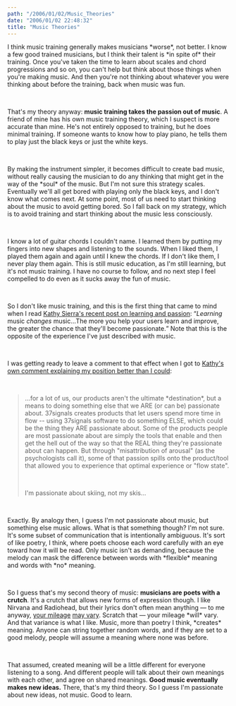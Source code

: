 ```yaml
---
path: "/2006/01/02/Music_Theories" 
date: "2006/01/02 22:48:32" 
title: "Music Theories" 
---
```

<p>I think music training generally makes musicians *worse*, not better. I know a few good trained musicians, but I think their talent is *in spite of* their training. Once you've taken the time to learn about scales and chord progressions and so on, you can't help but think about those things when you're making music. And then you're not thinking about whatever you were thinking about before the training, back when music was fun.</p><br><p>That's my theory anyway: <strong>music training takes the passion out of music</strong>. A friend of mine has his own music training theory, which I suspect is more accurate than mine. He's not entirely opposed to training, but he does minimal training. If someone wants to know how to play piano, he tells them to play just the black keys or just the white keys.</p><br><p>By making the instrument simpler, it becomes difficult to create bad music, without really causing the musician to do any thinking that might get in the way of the *soul* of the music. But I'm not sure this strategy scales. Eventually we'll all get bored with playing only the black keys, and I don't know what comes next. At some point, most of us need to start thinking about the music to avoid getting bored. So I fall back on my strategy, which is to avoid training and start thinking about the music less consciously.</p><br><p>I know a lot of guitar chords I couldn't name. I learned them by putting my fingers into new shapes and listening to the sounds. When I liked them, I played them again and again until I knew the chords. If I don't like them, I never play them again. This is still music education, as I'm still learning, but it's not music training. I have no course to follow, and no next step I feel compelled to do even as it sucks away the fun of music.</p><br><p>So I don't like music training, and this is the first thing that came to mind when I read <a href="http://headrush.typepad.com/creating_passionate_users/2005/12/the_hires_user_.html">Kathy Sierra's recent post on learning and passion</a>: <q><i>Learning</i> music <i>changes</i> music...The more you help your users learn and improve, the greater the chance that they'll become passionate.</q> Note that this is the opposite of the experience I've just described with music.</p><br><p>I was getting ready to leave a comment to that effect when I got to <a href="http://headrush.typepad.com/creating_passionate_users/2005/12/the_hires_user_.html#c12443094">Kathy's own comment explaining my position better than I could</a>:</p><br><blockquote><p>...for a lot of us, our products aren't the ultimate *destination*, but a means to doing something else that we ARE (or can be) passionate about. 37signals creates products that let users spend more time in flow -- using 37signals software to do something ELSE, which could be the thing they ARE passionate about. Some of the products people are most passionate about are simply the tools that enable and then get the hell out of the way so that the REAL thing they're passionate about can happen. But through "misattribution of arousal" (as the psychologists call it), some of that passion spills onto the product/tool that allowed you to experience that optimal experience or "flow state".</p><br><p>I'm passionate about skiing, not my skis...</p></blockquote><br><p>Exactly. By analogy then, I guess I'm not passionate about music, but something else music allows. What is that something though? I'm not sure. It's some subset of communication that is intentionally ambiguous. It's sort of like poetry, I think, where poets choose each word carefully with an eye toward how it will be read. Only music isn't as demanding, because the melody can mask the difference between words with *flexible* meaning and words with *no* meaning.</p><br><p>So I guess that's my second theory of music: <strong>musicians are poets with a crutch</strong>. It's a crutch that allows new forms of expression though. I like Nirvana and Radiohead, but their lyrics don't often mean anything &#8212; to me anyway, <a href="http://www.songmeanings.net/artist.php?aid=34">your mileage</a> <a href="http://www.songmeanings.net/artist.php?aid=200">may vary</a>. Scratch that &#8212; your mileage *will* vary. And that variance is what I like. Music, more than poetry I think, *creates* meaning. Anyone can string together random words, and if they are set to a good melody, people will assume a meaning where none was before.</p><br><p>That assumed, created meaning will be a little different for everyone listening to a song. And different people will talk about their own meanings with each other, and agree on shared meanings. <strong>Good music eventually makes new ideas.</strong> There, that's my third theory. So I guess I'm passionate about new ideas, not music. Good to learn.</p>